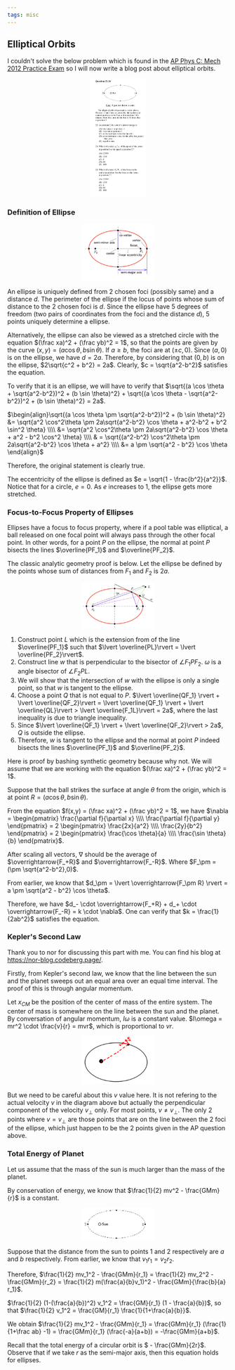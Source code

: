 ```yaml
---
tags: misc
---
```


## Elliptical Orbits

I couldn't solve the below problem which is found in the [AP Phys C: Mech 2012 Practice Exam](https://apcentral.collegeboard.org/media/pdf/ap-physics-c-mechanics-practice-exam-2012.pdf) so I will now write a blog post about elliptical orbits.

<center>
  <img src="/media/elliptical_orbit.jpg" width="25%">
</center>

### Definition of Ellipse

<center>
  <img src="/media/ellipse.png" width="33%">
</center>

An ellipse is uniquely defined from $2$ chosen foci (possibly same) and a distance $d$. The perimeter of the ellipse if the locus of points whose sum of distance to the $2$ chosen foci is $d$. Since the ellipse have $5$ degrees of freedom (two pairs of coordinates from the foci and the distance $d$), $5$ points uniquely determine a ellipse.

Alternatively, the ellipse can also be viewed as a stretched circle with the equation $(\frac xa)^2 + (\frac yb)^2 = 1$, so that the points are given by the curve $(x,y) = (a \cos \theta, b \sin \theta)$. If $a \geq b$, the foci are at $(\pm c,0)$. Since $(a,0)$ is on the ellipse, we have $d=2a$. Therefore, by considering that $(0,b)$ is on the ellipse, $2\sqrt{c^2 + b^2} = 2a$. Clearly, $c = \sqrt{a^2-b^2}$ satisfies the equation.

To verify that it is an ellipse, we will have to verify that $\sqrt{(a \cos \theta + \sqrt{a^2-b^2})^2 + (b \sin \theta)^2} + \sqrt{(a \cos \theta - \sqrt{a^2-b^2})^2 + (b \sin \theta)^2} = 2a$.

$\begin{align}\sqrt{(a \cos \theta \pm \sqrt{a^2-b^2})^2 + (b \sin \theta)^2} &= \sqrt{a^2 \cos^2\theta \pm 2a\sqrt{a^2-b^2} \cos \theta + a^2-b^2 + b^2 \sin^2 \theta} \\\\ &= \sqrt{a^2 \cos^2\theta \pm 2a\sqrt{a^2-b^2} \cos \theta + a^2 - b^2 \cos^2 \theta} \\\\ & = \sqrt{(a^2-b^2) \cos^2\theta \pm 2a\sqrt{a^2-b^2} \cos \theta + a^2}  \\\\ &= a \pm \sqrt{a^2 - b^2} \cos \theta \end{align}$

Therefore, the original statement is clearly true.

The eccentricity of the ellipse is defined as $e = \sqrt{1 - \frac{b^2}{a^2}}$. Notice that for a circle, $e=0$. As $e$ increases to $1$, the ellipse gets more stretched.

### Focus-to-Focus Property of Ellipses

Ellipses have a focus to focus property, where if a pool table was elliptical, a ball released on one focal point will always pass through the other focal point. In other words, for a point $P$ on the ellipse, the normal at point $P$ bisects the lines $\overline{PF_1}$ and $\overline{PF_2}$.

The classic analytic geometry proof is below. Let the ellipse be defined by the points whose sum of distances from $F_1$ and $F_2$ is $2a$.

<center>
  <img src="/media/ellipse2.png" width="33%">
</center>

1. Construct point $L$ which is the extension from of the line $\overline{PF_1}$ such that $\lvert \overline{PL}\rvert = \lvert \overline{PF_2}\rvert$.
2. Construct line $w$ that is perpendicular to the bisector of $\angle F_1PF_2$. $\omega$ is a angle bisector of $\angle F_2PL$.
3. We will show that the intersection of $w$ with the ellipse is only a single point, so that $w$ is tangent to the ellipse.
4. Choose a point $Q$ that is not equal to $P$. $\lvert \overline{QF_1} \rvert + \lvert \overline{QF_2}\rvert = \lvert \overline{QF_1} \rvert + \lvert \overline{QL}\rvert > \lvert \overline{F_1L}\rvert  = 2a$, where the last inequality is due to triangle inequality.
5. Since $\lvert \overline{QF_1} \rvert + \lvert \overline{QF_2}\rvert > 2a$, $Q$ is outside the ellipse.
6. Therefore, $w$ is tangent to the ellipse and the normal at point $P$ indeed bisects the lines $\overline{PF_1}$ and $\overline{PF_2}$.

Here is proof by bashing synthetic geometry because why not. We will assume that we are working with the equation $(\frac xa)^2 + (\frac yb)^2 = 1$.

Suppose that the ball strikes the surface at angle $\theta$ from the origin, which is at point $R = (a \cos \theta, b \sin \theta)$.

From the equation $f(x,y) = (\frac xa)^2 + (\frac yb)^2 = 1$, we have $\nabla = \begin{pmatrix} \frac{\partial f}{\partial x} \\\\ \frac{\partial f}{\partial y} \end{pmatrix} = 2 \begin{pmatrix} \frac{2x}{a^2} \\\\ \frac{2y}{b^2} \end{pmatrix} = 2 \begin{pmatrix} \frac{\cos \theta}{a} \\\\ \frac{\sin \theta}{b} \end{pmatrix}$.

After scaling all vectors, $\nabla$ should be the average of $\overrightarrow{F_+R}$ and $\overrightarrow{F_-R}$. Where $F_\pm = (\pm \sqrt{a^2-b^2},0)$.

From earlier, we know that $d_\pm = \lvert \overrightarrow{F_\pm R} \rvert = a \pm \sqrt{a^2 - b^2} \cos \theta$.

Therefore, we have $d_- \cdot  \overrightarrow{F_+R} + d_+ \cdot  \overrightarrow{F_-R} = k \cdot \nabla$. One can verify that $k = \frac{1}{2ab^2}$ satisfies the equation.

### Kepler's Second Law

Thank you to nor for discussing this part with me. You can find his blog at <https://nor-blog.codeberg.page/>.

Firstly, from Kepler's second law, we know that the line between the sun and the planet sweeps out an equal area over an equal time interval. The proof of this is through angular momentum.

Let $x_{CM}$ be the position of the center of mass of the entire system. The center of mass is somewhere on the line between the sun and the planet. By conversation of angular momentum, $I \omega$ is a constant value. $I\omega = mr^2 \cdot \frac{v}{r} = mvr$, which is proportional to $vr$.

<center>
  <img src="/media/elliptical_orbit2.png" width="33%">
</center>

But we need to be careful about this $v$ value here. It is not refering to the actual velocity $v$ in the diagram above but actually the perpendicular component of the velocity $v_\perp$ only. For most points, $v \neq v_\perp$. The only $2$ points where $v = v_\perp$ are those points that are on the line between the $2$ foci of the ellipse, which just happen to be the $2$ points given in the AP question above.

### Total Energy of Planet

Let us assume that the mass of the sun is much larger than the mass of the planet.

By conservation of energy, we know that $\frac{1}{2} mv^2 - \frac{GMm}{r}$ is a constant.

<center>
  <img src="/media/elliptical_orbit3.png" width="33%">
</center>

Suppose that the distance from the sun to points $1$ and $2$ respectively are $a$ and $b$ respectively. From earlier, we know that $v_1r_1 = v_2r_2$.

Therefore, $\frac{1}{2} mv_1^2 - \frac{GMm}{r_1} = \frac{1}{2} mv_2^2 - \frac{GMm}{r_2} = \frac{1}{2} m(\frac{a}{b}v_1)^2 - \frac{GMm}{\frac{b}{a} r_1}$.

$\frac{1}{2} (1-(\frac{a}{b})^2) v_1^2 = \frac{GM}{r_1} (1 - \frac{a}{b})$, so that $\frac{1}{2} v_1^2 = \frac{GM}{r_1} \frac{1}{1+\frac{a}{b}}$.

We obtain $\frac{1}{2} mv_1^2 - \frac{GMm}{r_1} =  \frac{GMm}{r_1} (\frac{1}{1+\frac ab} -1) = \frac{GMm}{r_1} (\frac{-a}{a+b}) = -\frac{GMm}{a+b}$.

Recall that the total energy of a circular orbit is $ - \frac{GMm}{2r}$. Observe that if we take $r$ as the semi-major axis, then this equation holds for ellipses.
